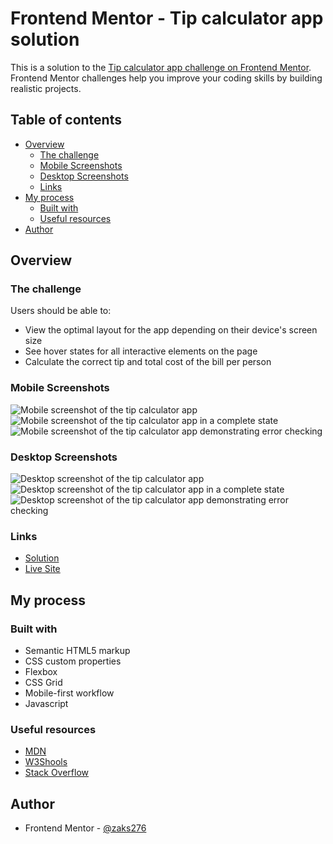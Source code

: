 # Frontend Mentor - Tip calculator app solution

This is a solution to the [Tip calculator app challenge on Frontend Mentor](https://www.frontendmentor.io/challenges/tip-calculator-app-ugJNGbJUX). Frontend Mentor challenges help you improve your coding skills by building realistic projects.

## Table of contents

-   [Overview](#overview)
    -   [The challenge](#the-challenge)
    -   [Mobile Screenshots](#mobile-screenshots)
    -   [Desktop Screenshots](#desktop-screenshots)
    -   [Links](#links)
-   [My process](#my-process)
    -   [Built with](#built-with)
    -   [Useful resources](#useful-resources)
-   [Author](#author)

## Overview

### The challenge

Users should be able to:

-   View the optimal layout for the app depending on their device's screen size
-   See hover states for all interactive elements on the page
-   Calculate the correct tip and total cost of the bill per person

### Mobile Screenshots

![Mobile screenshot of the tip calculator app](./images/mobile-screenshot-1.png)
![Mobile screenshot of the tip calculator app in a complete state](./images/mobile-screenshot-2.png)
![Mobile screenshot of the tip calculator app demonstrating error checking](./images/mobile-screenshot-3.png)

### Desktop Screenshots

![Desktop screenshot of the tip calculator app](./images/desktop-screenshot-1.png)
![Desktop screenshot of the tip calculator app in a complete state](./images/desktop-screenshot-2.png)
![Desktop screenshot of the tip calculator app demonstrating error checking](./images/desktop-screenshot-3.png)

### Links

-   [Solution](https://github.com/zaks276/frontend-mentor-challenges/tree/main/tip-calculator-app-main)
-   [Live Site](https://mzk-frontend-mentor-challenges.netlify.app/tip-calculator-app-main/)

## My process

### Built with

-   Semantic HTML5 markup
-   CSS custom properties
-   Flexbox
-   CSS Grid
-   Mobile-first workflow
-   Javascript

### Useful resources

-   [MDN](https://developer.mozilla.org/en-US/)
-   [W3Shools](https://www.w3schools.com/)
-   [Stack Overflow](https://stackoverflow.com/)

## Author

-   Frontend Mentor - [@zaks276](https://www.frontendmentor.io/profile/zaks276)
